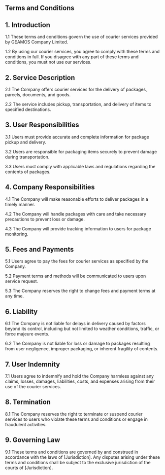 ## Terms and Conditions

## 1. Introduction

1.1 These terms and conditions govern the use of courier services provided by GEAMOS Company Limited.

1.2 By using our courier services, you agree to comply with these terms and conditions in full. If you disagree with any part of these terms and conditions, you must not use our services.

## 2. Service Description

2.1 The Company offers courier services for the delivery of packages, parcels, documents, and goods.

2.2 The service includes pickup, transportation, and delivery of items to specified destinations.

## 3. User Responsibilities

3.1 Users must provide accurate and complete information for package pickup and delivery.

3.2 Users are responsible for packaging items securely to prevent damage during transportation.

3.3 Users must comply with applicable laws and regulations regarding the contents of packages.

## 4. Company Responsibilities

4.1 The Company will make reasonable efforts to deliver packages in a timely manner.

4.2 The Company will handle packages with care and take necessary precautions to prevent loss or damage.

4.3 The Company will provide tracking information to users for package monitoring.

## 5. Fees and Payments

5.1 Users agree to pay the fees for courier services as specified by the Company.

5.2 Payment terms and methods will be communicated to users upon service request.

5.3 The Company reserves the right to change fees and payment terms at any time.

## 6. Liability

6.1 The Company is not liable for delays in delivery caused by factors beyond its control, including but not limited to weather conditions, traffic, or force majeure events.

6.2 The Company is not liable for loss or damage to packages resulting from user negligence, improper packaging, or inherent fragility of contents.

## 7. User Indemnity

7.1 Users agree to indemnify and hold the Company harmless against any claims, losses, damages, liabilities, costs, and expenses arising from their use of the courier services.

## 8. Termination

8.1 The Company reserves the right to terminate or suspend courier services to users who violate these terms and conditions or engage in fraudulent activities.

## 9. Governing Law

9.1 These terms and conditions are governed by and construed in accordance with the laws of [Jurisdiction]. Any disputes arising under these terms and conditions shall be subject to the exclusive jurisdiction of the courts of [Jurisdiction].